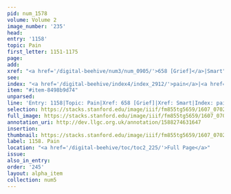 ```yaml
---
pid: num_1578
volume: Volume 2
image_number: '235'
head:
entry: '1158'
topic: Pain
first_letter: 1151-1175
page:
add:
xref: "<a href='/digital-beehive/num3/num_0905/'>658 [Grief]</a>|Smart"
see:
index: "<a href='/digital-beehive/index4/index_2912/'>pain</a>|<a href='/digital-beehive/index5/index_4248/'>torment</a>"
item: "#item-8498b9d74"
unparsed:
line: 'Entry: 1158|Topic: Pain|Xref: 658 [Grief]|Xref: Smart|Index: pain|Index: torment|#item-8498b9d74'
selection: https://stacks.stanford.edu/image/iiif/fm855tg5659/1607_0702/363,2271,2916,1050/full/0/default.jpg
full_image: https://stacks.stanford.edu/image/iiif/fm855tg5659/1607_0702/full/full/0/default.jpg
annotation_uri: http://dev.llgc.org.uk/annotation/1588274631647
insertion:
thumbnail: https://stacks.stanford.edu/image/iiif/fm855tg5659/1607_0702/363,2271,600,180/250,/0/default.jpg
label: 1158. Pain
location: "<a href='/digital-beehive/toc/toc2_225/'>Full Page</a>"
issue:
also_in_entry:
order: '245'
layout: alpha_item
collection: num5
---
```

